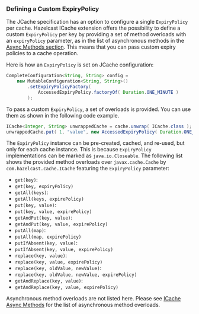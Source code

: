 ### Defining a Custom ExpiryPolicy

The JCache specification has an option to configure a single `ExpiryPolicy` per cache. Hazelcast ICache extension
offers the possibility to define a custom `ExpiryPolicy` per key by providing a set of method overloads with an `expiryPolicy`
parameter, as in the list of asynchronous methods in the [Async Methods section](#icache-async-methods). This means that you can pass custom expiry policies to a cache operation.

Here is how an `ExpiryPolicy` is set on JCache configuration:

```java
CompleteConfiguration<String, String> config =
    new MutableConfiguration<String, String>()
        .setExpiryPolicyFactory(
            AccessedExpiryPolicy.factoryOf( Duration.ONE_MINUTE )
        );
```

To pass a custom `ExpiryPolicy`, a set of overloads is provided. You can use them as shown in the following code example.

```java
ICache<Integer, String> unwrappedCache = cache.unwrap( ICache.class );
unwrappedCache.put( 1, "value", new AccessedExpiryPolicy( Duration.ONE_DAY ) );
```

The `ExpiryPolicy` instance can be pre-created, cached, and re-used, but only for each cache instance. This is because `ExpiryPolicy`
implementations can be marked as `java.io.Closeable`. The following list shows the provided method overloads over `javax.cache.Cache`
by `com.hazelcast.cache.ICache` featuring the `ExpiryPolicy` parameter:

 - `get(key)`:
  - `get(key, expiryPolicy)`
 - `getAll(keys)`:
  - `getAll(keys, expirePolicy)`
 - `put(key, value)`:
  - `put(key, value, expirePolicy)`
 - `getAndPut(key, value)`:
  - `getAndPut(key, value, expirePolicy)`
 - `putAll(map)`:
  - `putAll(map, expirePolicy)`
 - `putIfAbsent(key, value)`:
  - `putIfAbsent(key, value, expirePolicy)`
 - `replace(key, value)`:
  - `replace(key, value, expirePolicy)`
 - `replace(key, oldValue, newValue)`:
  - `replace(key, oldValue, newValue, expirePolicy)`
 - `getAndReplace(key, value)`:
  - `getAndReplace(key, value, expirePolicy)`

Asynchronous method overloads are not listed here. Please see [ICache Async Methods](#icache-async-methods) for the list of asynchronous method overloads.


